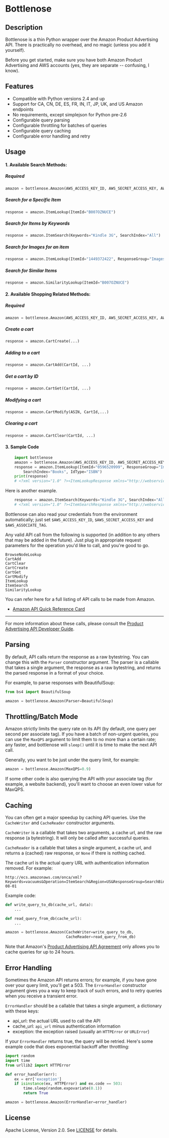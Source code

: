 Bottlenose
==========

Description
-----------

Bottlenose is a thin Python wrapper over the Amazon Product Advertising API.
There is practically no overhead, and no magic (unless you add it yourself).

Before you get started, make sure you have both Amazon Product Advertising and
AWS accounts (yes, they are separate -- confusing, I know).

Features
--------

* Compatible with Python versions 2.4 and up
* Support for CA, CN, DE, ES, FR, IN, IT, JP, UK, and US Amazon endpoints
* No requirements, except simplejson for Python pre-2.6
* Configurable query parsing
* Configurable throttling for batches of queries
* Configurable query caching
* Configurable error handling and retry

Usage
-----

#### 1. Available Search Methods:

##### Required

```python
amazon = bottlenose.Amazon(AWS_ACCESS_KEY_ID, AWS_SECRET_ACCESS_KEY, AWS_ASSOCIATE_TAG)
```

##### Search for a Specific Item

```python
response = amazon.ItemLookup(ItemId="B007OZNUCE")
```

##### Search for Items by Keywords

```python
response = amazon.ItemSearch(Keywords="Kindle 3G", SearchIndex="All")
```

##### Search for Images for an item

```python
response = amazon.ItemLookup(ItemId="1449372422", ResponseGroup="Images")
```

##### Search for Similar Items

```python
response = amazon.SimilarityLookup(ItemId="B007OZNUCE")
```

#### 2. Available Shopping Related Methods:

##### Required

```python
amazon = bottlenose.Amazon(AWS_ACCESS_KEY_ID, AWS_SECRET_ACCESS_KEY, AWS_ASSOCIATE_TAG)
```

##### Create a cart

```python
response = amazon.CartCreate(...)
```

##### Adding to a cart

```python
response = amazon.CartAdd(CartId, ...)
```

##### Get a cart by ID

```python
response = amazon.CartGet(CartId, ...)
```

##### Modifying a cart

```python
response = amazon.CartModify(ASIN, CartId,...)
```

##### Clearing a cart

```python
response = amazon.CartClear(CartId, ...)
```

#### 3. Sample Code
```python
    import bottlenose
    amazon = bottlenose.Amazon(AWS_ACCESS_KEY_ID, AWS_SECRET_ACCESS_KEY, AWS_ASSOCIATE_TAG)
    response = amazon.ItemLookup(ItemId="0596520999", ResponseGroup="Images",
        SearchIndex="Books", IdType="ISBN")
    print(response)
    # <?xml version="1.0" ?><ItemLookupResponse xmlns="http://webservices.amazon...
```

Here is another example.
```python
    response = amazon.ItemSearch(Keywords="Kindle 3G", SearchIndex="All")
    # <?xml version="1.0" ?><ItemSearchResponse xmlns="http://webservices.amazon...
```

Bottlenose can also read your credentials from the environment automatically;
just set `$AWS_ACCESS_KEY_ID`, `$AWS_SECRET_ACCESS_KEY` and
`$AWS_ASSOCIATE_TAG`.

Any valid API call from the following is supported (in addition to any others
that may be added in the future). Just plug in appropriate request parameters
for the operation you'd like to call, and you're good to go.

    BrowseNodeLookup
    CartAdd
    CartClear
    CartCreate
    CartGet
    CartModify
    ItemLookup
    ItemSearch
    SimilarityLookup

You can refer here for a full listing of API calls to be made from Amazon.
- [Amazon API Quick Reference Card](http://s3.amazonaws.com/awsdocs/Associates/2011-08-01/prod-adv-api-qrc-2011-08-01.pdf)

-------

For more information about these calls, please consult the [Product Advertising
API Developer Guide](http://docs.amazonwebservices.com/AWSECommerceService/latest/DG/index.html).

Parsing
-------

By default, API calls return the response as a raw bytestring. You can change
this with the `Parser` constructor argument. The parser is a callable that
takes a single argument, the response as a raw bytestring, and returns the
parsed response in a format of your choice.

For example, to parse responses with BeautifulSoup:

```python
from bs4 import BeautifulSoup

amazon = bottlenose.Amazon(Parser=BeautifulSoup)
```

Throttling/Batch Mode
---------------------

Amazon strictly limits the query rate on its API (by default, one query
per second per associate tag). If you have a batch of non-urgent queries, you
can use the `MaxQPS` argument to limit them to no more than a certain rate;
any faster, and bottlenose will `sleep()` until it is time to make the next
API call.

Generally, you want to be just under the query limit, for example:

```python
amazon = bottlenose.Amazon(MaxQPS=0.9)
```

If some other code is also querying the API with your associate tag (for
example, a website backend), you'll want to choose an even lower value
for MaxQPS.

Caching
-------

You can often get a major speedup by caching API queries. Use the `CacheWriter`
and `CacheReader` constructor arguments.

`CacheWriter` is a callable that takes two arguments, a cache url, and the
raw response (a bytestring). It will only be called after successful queries.

`CacheReader` is a callable that takes a single argument, a cache url, and
returns a (cached) raw response, or `None` if there is nothing cached.

The cache url is the actual query URL with authentication information removed.
For example:

    http://ecs.amazonaws.com/onca/xml?Keywords=vacuums&Operation=ItemSearch&Region=US&ResponseGroup=SearchBins&SearchIndex=All&Service=AWSECommerceService&Version=2011-08-01

Example code:

```python
def write_query_to_db(cache_url, data):
    ...

def read_query_from_db(cache_url):
    ...

amazon = bottlenose.Amazon(CacheWriter=write_query_to_db,
                           CacheReader=read_query_from_db)
```

Note that Amazon's [Product Advertising API Agreement](https://affiliate-program.amazon.com/gp/advertising/api/detail/agreement.html)
only allows you to cache queries for up to 24 hours.

Error Handling
--------------

Sometimes the Amazon API returns errors; for example, if you have gone over
your query limit, you'll get a 503. The `ErrorHandler` constructor argument
gives you a way to keep track of such errors, and to retry queries when you
receive a transient error.

`ErrorHandler` should be a callable that takes a single argument, a dictionary
with these keys:

 * api_url: the actual URL used to call the API
 * cache_url: `api_url` minus authentication information
 * exception: the exception raised (usually an `HTTPError` or `URLError`)

If your `ErrorHandler` returns true, the query will be retried. Here's some
example code that does exponential backoff after throttling:

```python
import random
import time
from urllib2 import HTTPError

def error_handler(err):
    ex = err['exception']
    if isinstance(ex, HTTPError) and ex.code == 503:
        time.sleep(random.expovariate(0.1))
        return True

amazon = bottlenose.Amazon(ErrorHandler=error_handler)
```

License
-------

Apache License, Version 2.0. See [LICENSE](LICENSE) for details.
